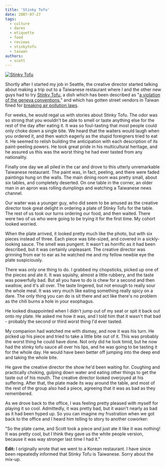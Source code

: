 ```yaml
---
title: 'Stinky Tofu'
date: 2007-07-27
tags:
  - culture
  - dares
  - etiquette
  - food
  - reviews
  - stinkytofu
  - taiwan
authors:
  - scott
---
```


[![Stinky Tofu](/images/909671145_8310863033.jpg)](http://www.flickr.com/photos/spaceninja/909671145/)

Shortly after I started my job in Seattle, the creative director started talking about making a trip out to a Taiwanese restaurant where I and the other new guys had to try [Stinky Tofu](http://en.wikipedia.org/wiki/Stinky_tofu), a dish which has been described as "[a violation of the geneva conventions](http://www.deependdining.com/2004/10/stinky-tofu-star-lunch-chinatown-san.html)," and which has gotten street vendors in Taiwan fined for [breaking air pollution laws](http://www.ellenskitchen.com/faqs/stinkytofu.html).

For weeks, he would regal us with stories about Stinky Tofu. The odor was so strong that you wouldn't be able to smell or taste anything else for the rest of the day after eating it. It was so foul-tasting that most people could only choke down a single bite. We heard that the waiters would laugh when you ordered it, and then watch eagerly as the stupid foreigners tried to eat it. He seemed to relish building the anticipation with each description of its paint-peeling powers. He took great pride in his multicultural heritage, and he assured us this was the worst thing he had ever tasted from any nationality.

Finally one day we all piled in the car and drove to this utterly unremarkable Taiwanese restaurant. The paint was, in fact, peeling, and there were faded paintings hung on the walls. The main dining room was pretty small, about six tables, and completely deserted. On one table in the corner, an older man in an apron was rolling dumplings and watching a Taiwanese news channel.

Our waiter was a younger guy, who did seem to be amused as the creative director took great delight in ordering a plate of Stinky Tofu for the table. The rest of us took our turns ordering our food, and then waited. There were two of us who were going to be trying it for the first time. My cohort looked worried.

When the plate arrived, it looked pretty much like the photo, but with six pieces instead of three. Each piece was bite-sized, and covered in a sickly-looking sauce. The smell was pungent. It wasn't as horrific as it had been described, but it was certainly unpleasant. The creative director was grinning from ear to ear as he watched me and my fellow newbie eye the plate suspiciously.

There was only one thing to do. I grabbed my chopsticks, picked up one of the pieces and ate it. It was squishy, almost a little rubbery, and the taste was powerfully bad. But all you have to do is chew for a second and then swallow, and it's all over. The taste lingered, but not enough to really sour the whole meal. It was very much like eating something really spicy on a dare. The only thing you can do is sit there and act like there's no problem as the chili burns a hole in your esophagus.

He looked disappointed when I didn't jump out of my seat or spit it back out onto my plate. He asked me how it was, and I told him that it wasn't that bad - probably the second or third worst thing I'd ever tasted.

My companion had watched me with dismay, and now it was his turn. He picked up his piece and tried to take a little bite out of it. This was probably the worst thing he could have done. Not only did he look timid, but he now had the stinky tofu sauce all over his lips, and he was going to be tasting it for the whole day. He would have been better off jumping into the deep end and taking the whole bite.

He gave the creative director the show he'd been waiting for. Coughing and practically choking, gulping down water and eating other things to get the taste out of his mouth. The creative director looked overjoyed at his suffering. After that, the plate made its way around the table, and most of the rest of the group also had a piece, agreeing that it was as bad as they remembered.

As we drove back to the office, I was feeling pretty pleased with myself for playing it so cool. Admittedly, it was pretty bad, but it wasn't nearly as bad as it had been hyped up. So you can imagine my frustration when we got back to the office and I heard him telling to story to another coworker:

"So the plate came, and Scott took a piece and just ate it like it was nothing! It was pretty cool, but I think they gave us the white people version, because it was way stronger last time I had it."

**Edit:** I originally wrote that we went to a Korean restaurant. I have since been repeatedly informed that Stinky Tofu is Taiwanese. Sorry about the mix-up.

